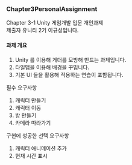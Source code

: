 ### Chapter3PersonalAssignment

Chapter 3-1 Unity 게임개발 입문 개인과제  
제출자 유니티 2기 이규성입니다.

#### 과제 개요

1. Unity 를 이용해 게더를 모방해 만드는 과제입니다.
2. 타일맵을 이용해 배경을 꾸밉니다.
3. 기본 UI 들을 활용해 적용하는 연습이 포함됩니다.

필수 요구사항  
1. 캐릭터 만들기
2. 캐릭터 이동
3. 방 만들기
4. 카메라 따라가기

구현에 성공한 선택 요구사항
1. 캐릭터 애니메이션 추가
2. 현재 시간 표시

